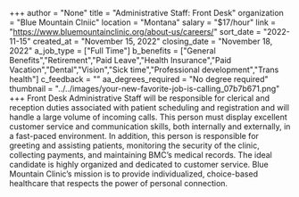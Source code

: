 +++
author = "None"
title = "Administrative Staff: Front Desk"
organization = "Blue Mountain Clniic"
location = "Montana"
salary = "$17/hour"
link = "https://www.bluemountainclinic.org/about-us/careers/"
sort_date = "2022-11-15"
created_at = "November 15, 2022"
closing_date = "November 18, 2022"
a_job_type = ["Full Time"]
b_benefits = ["General Benefits","Retirement","Paid Leave","Health Insurance","Paid Vacation","Dental","Vision","Sick time","Professional development","Trans health"]
c_feedback = ""
aa_degrees_required = "No degree required"
thumbnail = "../../images/your-new-favorite-job-is-calling_07b7b671.png"
+++
Front Desk Administrative Staff will be responsible for clerical and reception duties associated with patient scheduling and registration and will handle a large volume of incoming calls. This person must display excellent customer service and communication skills, both internally and externally, in a fast-paced environment. In addition, this person is responsible for greeting and assisting patients, monitoring the security of the clinic, collecting payments, and maintaining BMC’s medical records. The ideal candidate is highly organized and dedicated to customer service. Blue Mountain Clinic’s mission is to provide individualized, choice-based healthcare that respects the power of personal connection.